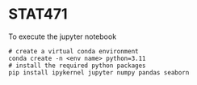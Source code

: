# STAT471

To execute the jupyter notebook

```shell
# create a virtual conda environment
conda create -n <env name> python=3.11
# install the required python packages
pip install ipykernel jupyter numpy pandas seaborn
```

